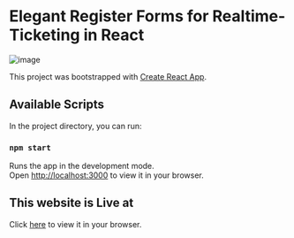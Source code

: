 # Elegant Register Forms for Realtime-Ticketing in React
![image](https://user-images.githubusercontent.com/55230372/230083176-3d0f5c52-7838-4ff4-a413-2c86500f6f0f.png)

This project was bootstrapped with [Create React App](https://github.com/facebook/create-react-app).

## Available Scripts

In the project directory, you can run:

### `npm start`

Runs the app in the development mode.\
Open [http://localhost:3000](http://localhost:3000) to view it in your browser.


## This website is Live at

Click [here](https://realtime-ticketing.netlify.app/) to view it in your browser.

